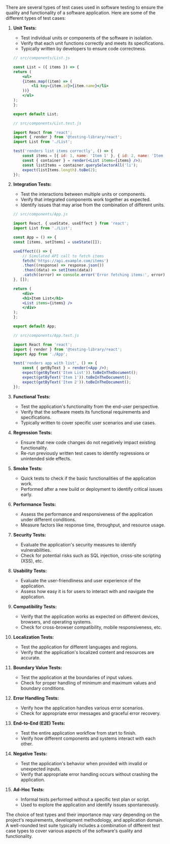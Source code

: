 There are several types of test cases used in software testing to ensure the quality and functionality of a software application. Here are some of the different types of test cases:

1. **Unit Tests:**
   - Test individual units or components of the software in isolation.
   - Verify that each unit functions correctly and meets its specifications.
   - Typically written by developers to ensure code correctness.

    ```jsx
    // src/components/List.js

    const List = ({ items }) => {
    return (
        <ul>
        {items.map((item) => (
            <li key={item.id}>{item.name}</li>
        ))}
        </ul>
    );
    };

    export default List;

    ```
    ```jsx
    // src/components/List.test.js

    import React from 'react';
    import { render } from '@testing-library/react';
    import List from './List';

    test('renders list items correctly', () => {
        const items = [{ id: 1, name: 'Item 1' }, { id: 2, name: 'Item 2' }];
        const { container } = render(<List items={items} />);
        const listItems = container.querySelectorAll('li');
        expect(listItems.length).toBe(2);
    });

    ```

2. **Integration Tests:**
   - Test the interactions between multiple units or components.
   - Verify that integrated components work together as expected.
   - Identify issues that may arise from the combination of different units.

    ```jsx
    // src/components/App.js

    import React, { useState, useEffect } from 'react';
    import List from './List';

    const App = () => {
    const [items, setItems] = useState([]);

    useEffect(() => {
        // Simulated API call to fetch items
        fetch('https://api.example.com/items')
        .then((response) => response.json())
        .then((data) => setItems(data))
        .catch((error) => console.error('Error fetching items:', error));
    }, []);

    return (
        <div>
        <h1>Item List</h1>
        <List items={items} />
        </div>
    );
    };

    export default App;
    
    ```
    ```jsx
    // src/components/App.test.js

    import React from 'react';
    import { render } from '@testing-library/react';
    import App from './App';

    test('renders app with list', () => {
        const { getByText } = render(<App />);
        expect(getByText('Item List')).toBeInTheDocument();
        expect(getByText('Item 1')).toBeInTheDocument();
        expect(getByText('Item 2')).toBeInTheDocument();
    });

    ```

3. **Functional Tests:**
   - Test the application's functionality from the end-user perspective.
   - Verify that the software meets its functional requirements and specifications.
   - Typically written to cover specific user scenarios and use cases.

4. **Regression Tests:**
   - Ensure that new code changes do not negatively impact existing functionality.
   - Re-run previously written test cases to identify regressions or unintended side effects.

5. **Smoke Tests:**
   - Quick tests to check if the basic functionalities of the application work.
   - Performed after a new build or deployment to identify critical issues early.

6. **Performance Tests:**
   - Assess the performance and responsiveness of the application under different conditions.
   - Measure factors like response time, throughput, and resource usage.

7. **Security Tests:**
   - Evaluate the application's security measures to identify vulnerabilities.
   - Check for potential risks such as SQL injection, cross-site scripting (XSS), etc.

8. **Usability Tests:**
   - Evaluate the user-friendliness and user experience of the application.
   - Assess how easy it is for users to interact with and navigate the application.

9. **Compatibility Tests:**
   - Verify that the application works as expected on different devices, browsers, and operating systems.
   - Check for cross-browser compatibility, mobile responsiveness, etc.

10. **Localization Tests:**
    - Test the application for different languages and regions.
    - Verify that the application's localized content and resources are accurate.

11. **Boundary Value Tests:**
    - Test the application at the boundaries of input values.
    - Check for proper handling of minimum and maximum values and boundary conditions.

12. **Error Handling Tests:**
    - Verify how the application handles various error scenarios.
    - Check for appropriate error messages and graceful error recovery.

13. **End-to-End (E2E) Tests:**
    - Test the entire application workflow from start to finish.
    - Verify how different components and systems interact with each other.

14. **Negative Tests:**
    - Test the application's behavior when provided with invalid or unexpected inputs.
    - Verify that appropriate error handling occurs without crashing the application.

15. **Ad-Hoc Tests:**
    - Informal tests performed without a specific test plan or script.
    - Used to explore the application and identify issues spontaneously.

The choice of test types and their importance may vary depending on the project's requirements, development methodology, and application domain. A well-rounded test suite typically includes a combination of different test case types to cover various aspects of the software's quality and functionality.